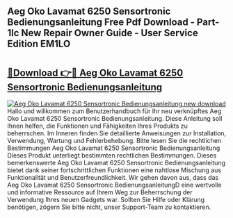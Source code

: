## Aeg Oko Lavamat 6250 Sensortronic Bedienungsanleitung Free Pdf Download - Part-1lc New Repair Owner Guide - User Service Edition EM1LO

# <h2><a href="http://df29zbc.blite.top/?on=Aeg+Oko+Lavamat+6250+Sensortronic+Bedienungsanleitung">🔗Download 👉🔴 Aeg Oko Lavamat 6250 Sensortronic Bedienungsanleitung</a></h2>

[![Aeg Oko Lavamat 6250 Sensortronic Bedienungsanleitung new download](https://i.imgur.com/lujVjoI.png)](http://df29zbc.blite.top/?on=Aeg+Oko+Lavamat+6250+Sensortronic+Bedienungsanleitung)
Hallo und willkommen zum Benutzerhandbuch für Ihr neu verknüpftes Aeg Oko Lavamat 6250 Sensortronic Bedienungsanleitung. Diese Anleitung soll Ihnen helfen, die Funktionen und Fähigkeiten Ihres Produkts zu beherrschen. Im Inneren finden Sie detaillierte Anweisungen zur Installation, Verwendung, Wartung und Fehlerbehebung. Bitte lesen Sie die rechtlichen Bestimmungen Aeg Oko Lavamat 6250 Sensortronic Bedienungsanleitung Dieses Produkt unterliegt bestimmten rechtlichen Bestimmungen. Dieses bemerkenswerte Aeg Oko Lavamat 6250 Sensortronic Bedienungsanleitung bietet dank seiner fortschrittlichen Funktionen eine nahtlose Mischung aus Funktionalität und Benutzerfreundlichkeit. Wir gehen davon aus, dass das Aeg Oko Lavamat 6250 Sensortronic BedienungsanleitungD eine wertvolle und informative Ressource auf Ihrem Weg zur Beherrschung der Verwendung Ihres neuen Gadgets war. Sollten Sie Hilfe oder Klärung benötigen, zögern Sie bitte nicht, unser Support-Team zu kontaktieren.
